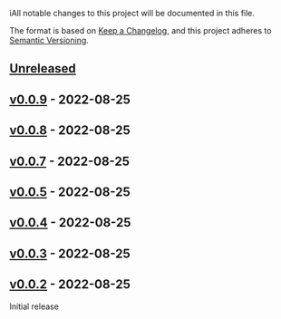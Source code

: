 iAll notable changes to this project will be documented in this file.

The format is based on [Keep a Changelog](https://keepachangelog.com/en/1.0.0/),
and this project adheres to [Semantic Versioning](https://semver.org/spec/v2.0.0.html).

## [Unreleased]

## [v0.0.9] - 2022-08-25

## [v0.0.8] - 2022-08-25

## [v0.0.7] - 2022-08-25

## [v0.0.5] - 2022-08-25

## [v0.0.4] - 2022-08-25

## [v0.0.3] - 2022-08-25

## [v0.0.2] - 2022-08-25

Initial release

[Unreleased]: https://github.com/seemiller/build-tooling/compare/v0.0.9...HEAD

[v0.0.9]: https://github.com/seemiller/build-tooling/compare/v0.0.8...v0.0.9

[v0.0.8]: https://github.com/seemiller/build-tooling/compare/v0.0.7...v0.0.8

[v0.0.7]: https://github.com/seemiller/build-tooling/compare/v0.0.5...v0.0.7

[v0.0.5]: https://github.com/seemiller/build-tooling/compare/v0.0.4...v0.0.5

[v0.0.4]: https://github.com/seemiller/build-tooling/compare/v0.0.3...v0.0.4

[v0.0.3]: https://github.com/seemiller/build-tooling/compare/v0.0.2...v0.0.3

[v0.0.2]: https://github.com/seemiller/build-tooling/compare/f321091abac5c40edb9320d5fc5369827c230990...v0.0.2
